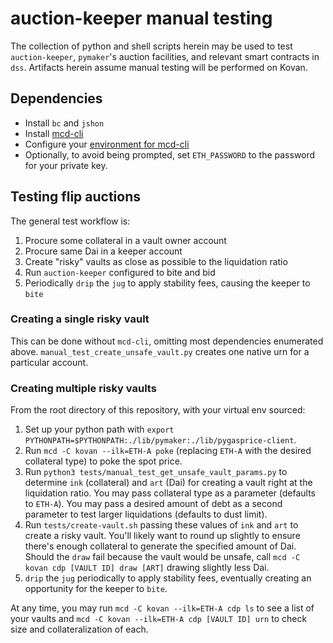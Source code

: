 # auction-keeper manual testing

The collection of python and shell scripts herein may be used to test `auction-keeper`, `pymaker`'s auction facilities, 
and relevant smart contracts in `dss`.  Artifacts herein assume manual testing will be performed on Kovan.

## Dependencies

* Install `bc` and `jshon`
* Install [mcd-cli](https://github.com/makerdao/mcd-cli#installation)
* Configure your [environment for mcd-cli](https://github.com/makerdao/mcd-cli#configuration)
* Optionally, to avoid being prompted, set `ETH_PASSWORD` to the password for your private key.

## Testing flip auctions
The general test workflow is:
1. Procure some collateral in a vault owner account
2. Procure same Dai in a keeper account
3. Create "risky" vaults as close as possible to the liquidation ratio
4. Run `auction-keeper` configured to bite and bid
5. Periodically `drip` the `jug` to apply stability fees, causing the keeper to `bite`


### Creating a single risky vault
This can be done without `mcd-cli`, omitting most dependencies enumerated above.
`manual_test_create_unsafe_vault.py` creates one native urn for a particular account.


### Creating multiple risky vaults
From the root directory of this repository, with your virtual env sourced:
1. Set up your python path with `export PYTHONPATH=$PYTHONPATH:./lib/pymaker:./lib/pygasprice-client`.
2. Run `mcd -C kovan --ilk=ETH-A poke` (replacing `ETH-A` with the desired collateral type) to poke the spot price.
3. Run `python3 tests/manual_test_get_unsafe_vault_params.py` to determine `ink` (collateral) and `art` (Dai) for 
  creating a vault right at the liquidation ratio.  You may pass collateral type as a parameter (defaults to `ETH-A`).
  You may pass a desired amount of debt as a second parameter to test larger liquidations (defaults to dust limit).
4. Run `tests/create-vault.sh` passing these values of `ink` and `art` to create a risky vault.  You'll likely want to 
  round up slightly to ensure there's enough collateral to generate the specified amount of Dai.  Should the `draw` 
  fail because the vault would be unsafe, call `mcd -C kovan cdp [VAULT ID] draw [ART]` drawing slightly less Dai.
5. `drip` the `jug` periodically to apply stability fees, eventually creating an opportunity for the keeper to `bite`.

At any time, you may run `mcd -C kovan --ilk=ETH-A cdp ls` to see a list of your vaults and 
`mcd -C kovan --ilk=ETH-A cdp [VAULT ID] urn` to check size and collateralization of each.